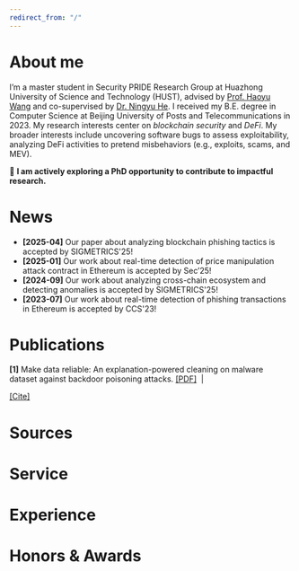 ```yaml
---
redirect_from: "/"
---
```

<style>
  .citation-toggle {
    cursor: pointer;
    color: #337ab7;
    text-decoration: underline;
  }

  .citation-box {
    display: none;
    border: 1px solid #ccc;
    padding: 15px;
    background-color: #f9f9f9;
    max-width: 700px;
    margin-top: 10px;
    font-family: monospace;
    white-space: pre-wrap;
    word-break: break-word;
    position: relative;
  }

  .copy-btn {
    position: absolute;
    top: 10px;
    right: 10px;
    font-size: 12px;
    padding: 4px 8px;
    cursor: pointer;
    background-color: #eee;
    border: 1px solid #bbb;
    border-radius: 4px;
  }

  .copy-btn:hover {
    background-color: #ddd;
  }
</style>

<script>
  function toggleCitationBox(id) {
    const box = document.getElementById(id);
    if (box) {
      box.style.display = box.style.display === 'none' || box.style.display === '' ? 'block' : 'none';
    }
  }

  function copyCitation(id) {
    const text = document.querySelector(`#${id} pre`).innerText;
    navigator.clipboard.writeText(text).then(() => {
      alert("Citation copied to clipboard!");
    }).catch(err => {
      console.error("Failed to copy citation:", err);
    });
  }
</script>


# About me
I’m a master student in Security PRIDE Research Group at Huazhong University of Science and Technology (HUST), advised by [Prof. Haoyu Wang](https://howiepku.github.io/index.html) and co-supervised by [Dr. Ningyu He](https://ningyu-he.notion.site/Ningyu-s-Homepage-74990eabecda4c5b9cd0e90762ebc7a9). I received my B.E. degree in Computer Science at Beijing University of Posts and Telecommunications in 2023. 
My research interests center on *blockchain security* and *DeFi*. My broader interests include uncovering software bugs to assess exploitability, analyzing DeFi activities to pretend misbehaviors (e.g., exploits, scams, and MEV).

:rocket: **I am actively exploring a PhD opportunity to contribute to impactful research.**

# News
* **[2025-04]** Our paper about analyzing blockchain phishing tactics is accepted by SIGMETRICS'25!
* **[2025-01]** Our work about real-time detection of price manipulation attack contract in Ethereum is accepted by Sec’25!
* **[2024-09]** Our work about analyzing cross-chain ecosystem and detecting anomalies is accepted by SIGMETRICS'25!
* **[2023-07]** Our work about real-time detection of phishing transactions in Ethereum is accepted by CCS'23!


# Publications
**[1]** Make data reliable: An explanation-powered cleaning on malware dataset against backdoor poisoning attacks.  [[PDF]](https://dl.acm.org/doi/pdf/10.1145/3564625.3564661) 
&nbsp;|&nbsp;
<p class="view">
  <a href="javascript:void(0);" onclick="toggleCitation()">[Cite]</a>
</p>

<div id="cite1" class="citation-box">
  <button class="copy-btn" onclick="copyCitation('cite1')">Copy</button>
  <pre>
@inproceedings{10.1145/3564625.3564661, 
author = {Wang, Xutong and Liu, Chaoge and Hu, Xiaohui and Wang, Zhi and Yin, Jie and Cui, Xiang},
title = {Make Data Reliable: An Explanation-powered Cleaning on Malware Dataset Against Backdoor Poisoning Attacks},
year = {2022},
isbn = {9781450397599},
publisher = {Association for Computing Machinery},
address = {New York, NY, USA},
url = {https://doi.org/10.1145/3564625.3564661},
doi = {10.1145/3564625.3564661},
booktitle = {Proceedings of the 38th Annual Computer Security Applications Conference},
pages = {267–278},
numpages = {12},
keywords = {model-agnostic, backdoor poisoning attack, ML malware classification, Explanation-powered},
location = {Austin, TX, USA},
series = {ACSAC '22'}
  </pre>
</div>

# Sources

# Service

# Experience

# Honors & Awards
